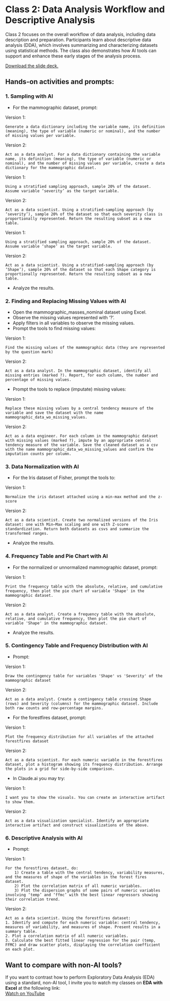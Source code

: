 # Class 2: Data Analysis Workflow and Descriptive Analysis

Class 2 focuses on the overall workflow of data analysis, including data description and preparation. Participants learn about descriptive data analysis (DDA), which involves summarizing and characterizing datasets using statistical methods. The class also demonstrates how AI tools can support and enhance these early stages of the analysis process.

[Download the slide deck.](./DA2I_Class02_DD_DDA.pdf)

## Hands-on activities and prompts:

### 1. Sampling with AI
- For the mammographic dataset, prompt:

Version 1:
```
Generate a data dictionary including the variable name, its definition (meaning), the type of variable (numeric or nominal), and the number of missing values per variable.
```
Version 2:
```
Act as a data analyst. For a data dictionary containing the variable name, its definition (meaning), the type of variable (numeric or nominal), and the number of missing values per variable, create a data dictionary for the mammographic dataset.
```

Version 1:
```
Using a stratified sampling approach, sample 20% of the dataset. Assume variable ‘severity’ as the target variable.
```
Version 2:
```
Act as a data scientist. Using a stratified-sampling approach (by ‘severity’), sample 20% of the dataset so that each severity class is proportionally represented. Return the resulting subset as a new table.
```

Version 1:
```
Using a stratified sampling approach, sample 20% of the dataset. Assume variable ‘shape’ as the target variable.
```
Version 2:
```
Act as a data scientist. Using a stratified-sampling approach (by ‘Shape’), sample 20% of the dataset so that each Shape category is proportionally represented. Return the resulting subset as a new table.
```
- Analyze the results.

### 2. Finding and Replacing Missing Values with AI
- Open the mammographic_masses_nominal dataset using Excel.
- Observe the missing values represented with ‘?’.
- Apply filters in all variables to observe the missing values.
- Prompt the tools to find missing values:

Version 1:
```
Find the missing values of the mammographic data (they are represented by the question mark)
```
Version 2:
```
Act as a data analyst. In the mammographic dataset, identify all missing entries (marked ?). Report, for each column, the number and percentage of missing values.
```
- Prompt the tools to replace (imputate) missing values:

Version 1:
```
Replace these missing values by a central tendency measure of the variable and save the dataset with the name mammographic_data_wo_missing_values.
```
Version 2:
```
Act as a data engineer. For each column in the mammographic dataset with missing values (marked ?), impute by an appropriate central tendency measure of the variable. Save the cleaned dataset as a csv with the name mammographic_data_wo_missing_values and confirm the imputation counts per column.
```

### 3. Data Normalization with AI
- For the Iris dataset of Fisher, prompt the tools to:

Version 1:
```
Normalize the iris dataset attached using a min-max method and the z-score
```
Version 2:
```
Act as a data scientist. Create two normalized versions of the Iris dataset: one with Min–Max scaling and one with Z-score standardization. Return both datasets as csvs and summarize the transformed ranges.
```
- Analyze the results.

### 4. Frequency Table and Pie Chart with AI
- For the normalized or unnormalized mammographic dataset, prompt:

Version 1:
```
Print the frequency table with the absolute, relative, and cumulative frequency, then plot the pie chart of variable 'Shape' in the mammographic dataset.
```
Version 2:
```
Act as a data analyst. Create a frequency table with the absolute, relative, and cumulative frequency, then plot the pie chart of variable 'Shape' in the mammographic dataset.
```
- Analyze the results.

### 5. Contingency Table and Frequency Distribution with AI
- Prompt:

Version 1:
```
Draw the contingency table for variables 'Shape' vs 'Severity' of the mammographic dataset
```
Version 2:
```
Act as a data analyst. Create a contingency table crossing Shape (rows) and Severity (columns) for the mammographic dataset. Include both raw counts and row-percentage margins.
```
- For the forestfires dataset, prompt:

Version 1:
```
Plot the frequency distribution for all variables of the attached forestfires dataset
```
Version 2:
```
Act as a data scientist. For each numeric variable in the forestfires dataset, plot a histogram showing its frequency distribution. Arrange the plots in a grid for side-by-side comparison.
```
- In Claude.ai you may try:

Version 1:
```
I want you to show the visuals. You can create an interactive artifact to show them.
```
Version 2:
```
Act as a data visualization specialist. Identify an appropriate interactive artifact and construct visualizations of the above.
```

### 6. Descriptive Analysis with AI
- Prompt:

Version 1:
```
For the forestfires dataset, do:
    1) Create a table with the central tendency, variability measures, and the measures of shape of the variables in the forest fires dataset.
    2) Plot the correlation matrix of all numeric variables.
    3) Plot the dispersion graphs of some pairs of numeric variables involving ‘temp’ and ‘ffmc’ with the best linear regressors showing their correlation trend.
```
Version 2:
```
Act as a data scientist. Using the forestfires dataset:
1. Identify and compute for each numeric variable: central tendency, measures of variability, and measures of shape. Present results in a summary table.
2. Plot a correlation matrix of all numeric variables.
3. Calculate the best fitted linear regression for the pair (temp, FFMC) and draw scatter plots, displaying the correlation coefficient on each plot.
```
## Want to compare with non-AI tools?  
If you want to contrast how to perform Exploratory Data Analysis (EDA) using a standard, non-AI tool, I invite you to watch my classes on **EDA with Excel** at the following link:  
[Watch on YouTube](https://www.youtube.com/watch?v=zxFmJuPDWrs&list=PLDAcHI0EPlZIVv6xCs-ahKSVd7oLzmR-d&index=6)
